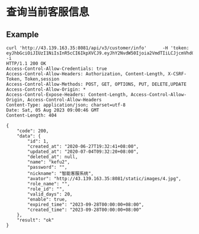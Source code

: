 # 查询当前客服信息

## Example


    curl 'http://43.139.163.35:8081/api/v3/customer/info'      -H 'token: eyJhbGciOiJIUzI1NiIsInR5cCI6IkpXVCJ9.eyJhY2NvdW50Ijoia2VmdTIiLCJjcmVhdGVfdGltZSI6MTY5MTIyNTIyNX0.h8Ti8nJaoduCdmbpeAxpTUYSAIWNIsnvi80TEEIyB8s'    -i
    HTTP/1.1 200 OK
    Access-Control-Allow-Credentials: true
    Access-Control-Allow-Headers: Authorization, Content-Length, X-CSRF-Token, Token,session
    Access-Control-Allow-Methods: POST, GET, OPTIONS, PUT, DELETE,UPDATE
    Access-Control-Allow-Origin: *
    Access-Control-Expose-Headers: Content-Length, Access-Control-Allow-Origin, Access-Control-Allow-Headers
    Content-Type: application/json; charset=utf-8
    Date: Sat, 05 Aug 2023 09:00:46 GMT
    Content-Length: 404

    {
        "code": 200,
        "data": {
            "id": 1,
            "created_at": "2020-06-27T19:32:41+08:00",
            "updated_at": "2020-07-04T09:32:20+08:00",
            "deleted_at": null,
            "name": "kefu2",
            "password": "",
            "nickname": "智能客服系统",
            "avator": "http://43.139.163.35:8081/static/images/4.jpg",
            "role_name": "",
            "role_id": "",
            "valid_days": 20,
            "enable": true,
            "expired_time": "2023-09-28T00:00:00+08:00",
            "created_time": "2023-09-28T00:00:00+08:00"
        },
        "result": "ok"
    }